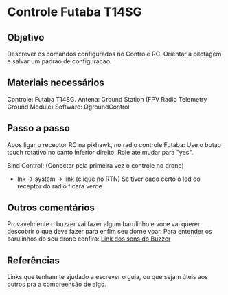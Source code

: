 # Controle Futaba T14SG

## Objetivo

Descrever os comandos configurados no Controle RC. Orientar a pilotagem e salvar um padrao de configuracao.

## Materiais necessários

Controle: Futaba T14SG.
Antena: Ground Station (FPV Radio Telemetry Ground Module)
Software: QgroundControl

## Passo a passo

Apos ligar o receptor RC na pixhawk, no radio controle Futaba:
Use o botao touch rotativo no canto inferior direito. Role ate mudar para "yes". 

Bind Control: (Conectar pela primeira vez o controle no drone)

* lnk -> system -> link (clique no RTN) 
Se tiver dado certo o led do receptor do radio ficara verde


## Outros comentários

Provavelmente o buzzer vai fazer algum barulinho e voce vai querer descobrir o que deve fazer para enfim seu dorne voar.
Para entender os barulinhos do seu drone confira: [Link dos sons do Buzzer](https://ardupilot.org/copter/docs/common-sounds-pixhawkpx4.html)

## Referências

Links que tenham te ajudado a escrever o guia, ou que sejam úteis aos outros pra a compreensão de algo.
